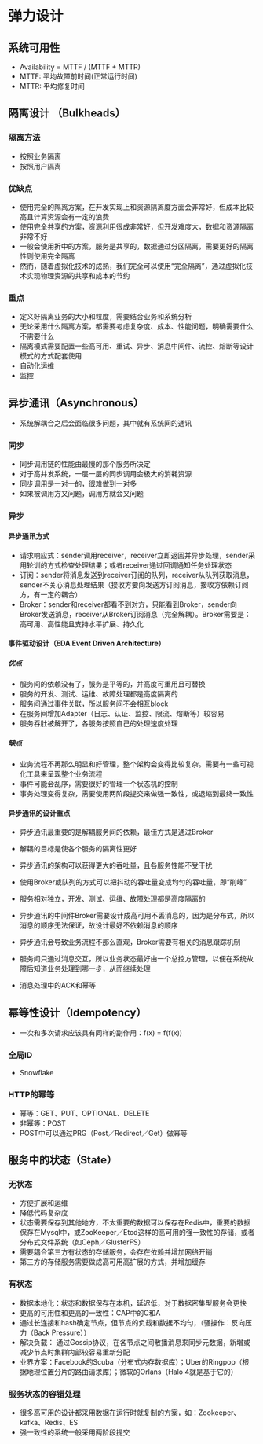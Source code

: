 # 弹力设计

## 系统可用性

- Availability = MTTF / (MTTF + MTTR)
- MTTF: 平均故障前时间(正常运行时间)
- MTTR: 平均修复时间

## 隔离设计 （Bulkheads）

### 隔离方法

- 按照业务隔离
- 按照用户隔离

### 优缺点

- 使用完全的隔离方案，在开发实现上和资源隔离度方面会非常好，但成本比较高且计算资源会有一定的浪费
- 使用完全共享的方案，资源利用很成非常好，但开发难度大，数据和资源隔离非常不好
- 一般会使用折中的方案，服务是共享的，数据通过分区隔离，需要更好的隔离性则使用完全隔离
- 然而，随着虚拟化技术的成熟，我们完全可以使用“完全隔离”，通过虚拟化技术实现物理资源的共享和成本的节约

### 重点

- 定义好隔离业务的大小和粒度，需要结合业务和系统分析
- 无论采用什么隔离方案，都需要考虑复杂度、成本、性能问题，明确需要什么不需要什么
- 隔离模式需要配置一些高可用、重试、异步、消息中间件、流控、熔断等设计模式的方式配套使用
- 自动化运维
- 监控

## 异步通讯（Asynchronous）

- 系统解耦合之后会面临很多问题，其中就有系统间的通讯

### 同步

- 同步调用链的性能由最慢的那个服务所决定
- 对于高并发系统，一层一层的同步调用会极大的消耗资源
- 同步调用是一对一的，很难做到一对多
- 如果被调用方又问题，调用方就会又问题

### 异步

#### 异步通讯方式

- 请求响应式：sender调用receiver，receiver立即返回并异步处理，sender采用轮训的方式检查处理结果；或者receiver通过回调通知任务处理状态
- 订阅：sender将消息发送到receiver订阅的队列，receiver从队列获取消息，sender不关心消息处理结果（接收方要向发送方订阅消息，接收方依赖订阅方，有一定的耦合）
- Broker：sender和receiver都看不到对方，只能看到Broker，sender向Broker发送消息，receiver从Broker订阅消息（完全解耦）。Broker需要是：高可用、高性能且支持水平扩展、持久化

#### 事件驱动设计（EDA Event Driven Architecture）

##### 优点

- 服务间的依赖没有了，服务是平等的，并高度可重用且可替换
- 服务的开发、测试、运维、故障处理都是高度隔离的
- 服务间通过事件关联，所以服务间不会相互block
- 在服务间增加Adapter（日志、认证、监控、限流、熔断等）较容易
- 服务吞肚被解开了，各服务按照自己的处理速度处理

##### 缺点

- 业务流程不再那么明显和好管理，整个架构会变得比较复杂。需要有一些可视化工具来呈现整个业务流程
- 事件可能会乱序，需要很好的管理一个状态机的控制
- 事务处理变得复杂，需要使用两阶段提交来做强一致性，或退缩到最终一致性

#### 异步通讯的设计重点

- 异步通讯最重要的是解耦服务间的依赖，最佳方式是通过Broker
- 解耦的目标是使各个服务的隔离性更好
- 异步通讯的架构可以获得更大的吞吐量，且各服务性能不受干扰
- 使用Broker或队列的方式可以把抖动的吞吐量变成均匀的吞吐量，即“削峰”
- 服务相对独立，开发、测试、运维、故障处理都是高度隔离的

- 异步通讯的中间件Broker需要设计成高可用不丢消息的，因为是分布式，所以消息的顺序无法保证，故设计最好不依赖消息的顺序
- 异步通讯会导致业务流程不那么直观，Broker需要有相关的消息跟踪机制
- 服务间只通过消息交互，所以业务状态最好由一个总控方管理，以便在系统故障后知道业务处理到哪一步，从而继续处理
- 消息处理中的ACK和幂等

## 幂等性设计（Idempotency）

- 一次和多次请求应该具有同样的副作用：f(x) = f(f(x))

### 全局ID

- Snowflake

### HTTP的幂等

- 幂等：GET、PUT、OPTIONAL、DELETE
- 非幂等：POST
- POST中可以通过PRG（Post／Redirect／Get）做幂等

## 服务中的状态（State）

### 无状态

- 方便扩展和运维
- 降低代码复杂度
- 状态需要保存到其他地方，不太重要的数据可以保存在Redis中，重要的数据保存在Mysql中，或ZooKeeper／Etcd这样的高可用的强一致性的存储，或者分布式文件系统（如Ceph／GlusterFS）
- 需要耦合第三方有状态的存储服务，会存在依赖并增加网络开销
- 第三方的存储服务需要做成高可用高扩展的方式，并增加缓存

### 有状态

- 数据本地化：状态和数据保存在本机，延迟低，对于数据密集型服务会更快
- 更高的可用性和更高的一致性：CAP中的C和A
- 通过长连接和hash确定节点，但节点的负载和数据不均匀，（骚操作：反向压力（Back Pressure））
- 解决负载： 通过Gossip协议，在各节点之间散播消息来同步元数据，新增或减少节点时集群内部较容易重新分配
- 业界方案：Facebook的Scuba（分布式内存数据库）；Uber的Ringpop（根据地理位置分片的路由请求库）；微软的Orlans（Halo 4就是基于它的）

### 服务状态的容错处理

- 很多高可用的设计都采用数据在运行时就复制的方案，如：Zookeeper、kafka、Redis、ES
- 强一致性的系统一般采用两阶段提交
